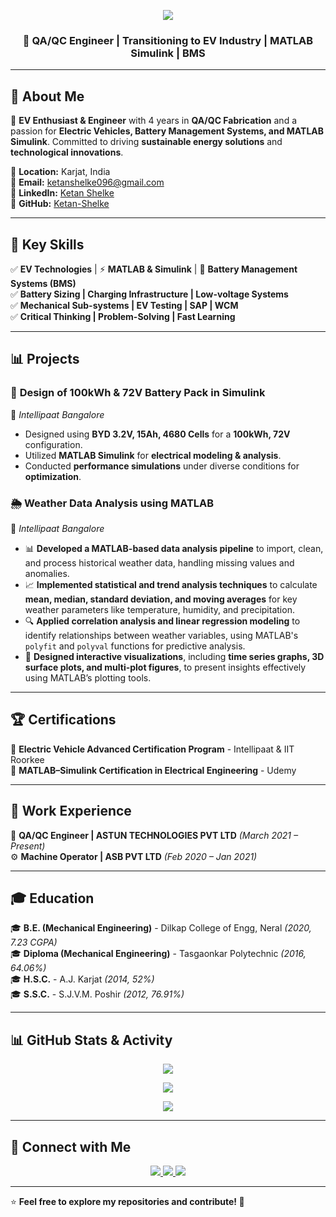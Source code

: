 <!-- Profile Header -->
<p align="center">
  <img src="https://capsule-render.vercel.app/api?type=waving&color=gradient&height=200&section=header&text=Ketan%20Ananta%20Shelke&fontSize=40&fontColor=ffffff&fontAlignY=35&animation=fadeIn" />
</p>

<h3 align="center">🚀 QA/QC Engineer | Transitioning to EV Industry | MATLAB Simulink | BMS </h3>

---

## 🔹 About Me  
🔧 **EV Enthusiast & Engineer** with 4 years in **QA/QC Fabrication** and a passion for **Electric Vehicles, Battery Management Systems, and MATLAB Simulink**. Committed to driving **sustainable energy solutions** and **technological innovations**.  

📍 **Location:** Karjat, India  
📧 **Email:** [ketanshelke096@gmail.com](mailto:ketanshelke096@gmail.com)  
🔗 **LinkedIn:** [Ketan Shelke](https://www.linkedin.com/in/ketan-shelke/)  
🔗 **GitHub:** [Ketan-Shelke](https://ketanshelkegit.github.io/ketan-shelke-portfolio/)  

---

## 📌 Key Skills  

✅ **EV Technologies** | ⚡ **MATLAB & Simulink** | 🔋 **Battery Management Systems (BMS)**  
✅ **Battery Sizing | Charging Infrastructure | Low-voltage Systems**  
✅ **Mechanical Sub-systems | EV Testing | SAP | WCM**  
✅ **Critical Thinking | Problem-Solving | Fast Learning**  

---

## 📊 Projects  

### 🔋 **Design of 100kWh & 72V Battery Pack in Simulink**  
📌 *Intellipaat Bangalore*  
- Designed using **BYD 3.2V, 15Ah, 4680 Cells** for a **100kWh, 72V** configuration.  
- Utilized **MATLAB Simulink** for **electrical modeling & analysis**.  
- Conducted **performance simulations** under diverse conditions for **optimization**.  

### 🌦️ Weather Data Analysis using MATLAB  
📌 *Intellipaat Bangalore*  
- 📊 **Developed a MATLAB-based data analysis pipeline** to import, clean, and process historical weather data, handling missing values and anomalies.  
- 📈 **Implemented statistical and trend analysis techniques** to calculate **mean, median, standard deviation, and moving averages** for key weather parameters like temperature, humidity, and precipitation.  
- 🔍 **Applied correlation analysis and linear regression modeling** to identify relationships between weather variables, using MATLAB's `polyfit` and `polyval` functions for predictive analysis.  
- 🎨 **Designed interactive visualizations**, including **time series graphs, 3D surface plots, and multi-plot figures**, to present insights effectively using MATLAB’s plotting tools.  


---

## 🏆 Certifications  

🏅 **Electric Vehicle Advanced Certification Program** - Intellipaat & IIT Roorkee  
🏅 **MATLAB–Simulink Certification in Electrical Engineering** - Udemy  

---

## 💼 Work Experience  

🚀 **QA/QC Engineer | ASTUN TECHNOLOGIES PVT LTD** *(March 2021 – Present)*  
⚙️ **Machine Operator | ASB PVT LTD** *(Feb 2020 – Jan 2021)*  

---

## 🎓 Education  

🎓 **B.E. (Mechanical Engineering)** - Dilkap College of Engg, Neral *(2020, 7.23 CGPA)*  
🎓 **Diploma (Mechanical Engineering)** - Tasgaonkar Polytechnic *(2016, 64.06%)*  
🎓 **H.S.C.** - A.J. Karjat *(2014, 52%)*  
🎓 **S.S.C.** - S.J.V.M. Poshir *(2012, 76.91%)*  

---

## 📊 GitHub Stats & Activity  

<p align="center">
  <img src="https://github-readme-streak-stats.herokuapp.com?user=I-S-R-Kumar&theme=tokyonight&hide_border=true&date_format=M%20j%5B%2C%20Y%5D" />
</p>

<p align="center">
  <img src="https://github-readme-stats.vercel.app/api?username=I-S-R-Kumar&show_icons=true&theme=radical" />
</p>

<p align="center">
  <img src="https://github-readme-stats.vercel.app/api/top-langs/?username=I-S-R-Kumar&layout=compact&theme=tokyonight" />
</p>

---

## 🔗 Connect with Me  

<p align="center">
  <a href="https://www.linkedin.com/in/i-sai-rajesh-kumar-2419491b2">
    <img src="https://img.shields.io/badge/LinkedIn-0077B5?style=for-the-badge&logo=linkedin&logoColor=white" />
  </a>
  <a href="https://github.com/I-S-R-Kumar">
    <img src="https://img.shields.io/badge/GitHub-100000?style=for-the-badge&logo=github&logoColor=white" />
  </a>
  <a href="mailto:ketanshelke096@gmail.com">
    <img src="https://img.shields.io/badge/Email-D14836?style=for-the-badge&logo=gmail&logoColor=white" />
  </a>
</p>

---

⭐ **Feel free to explore my repositories and contribute! 🚀**
